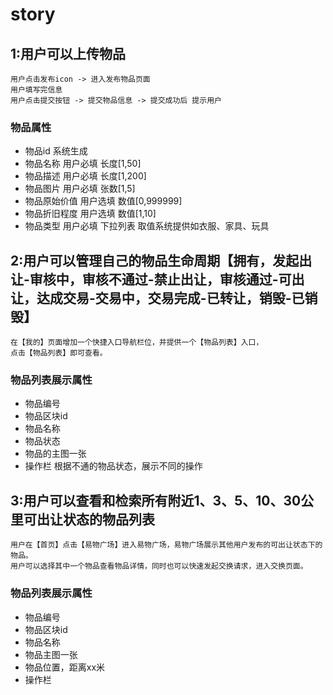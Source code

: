 # story

## 1:用户可以上传物品

```text
用户点击发布icon -> 进入发布物品页面 
用户填写完信息 
用户点击提交按钮 -> 提交物品信息 -> 提交成功后 提示用户
```

### 物品属性

- 物品id 系统生成
- 物品名称 用户必填 长度[1,50]
- 物品描述 用户必填 长度[1,200]
- 物品图片 用户必填 张数[1,5]
- 物品原始价值 用户选填 数值[0,999999]
- 物品折旧程度 用户选填 数值[1,10]
- 物品类型 用户必填 下拉列表 取值系统提供如衣服、家具、玩具

## 2:用户可以管理自己的物品生命周期【拥有，发起出让-审核中，审核不通过-禁止出让，审核通过-可出让，达成交易-交易中，交易完成-已转让，销毁-已销毁】

```text
在【我的】页面增加一个快捷入口导航栏位，并提供一个【物品列表】入口，
点击【物品列表】即可查看。
```

### 物品列表展示属性

- 物品编号
- 物品区块id
- 物品名称
- 物品状态
- 物品的主图一张
- 操作栏 根据不通的物品状态，展示不同的操作

## 3:用户可以查看和检索所有附近1、3、5、10、30公里可出让状态的物品列表

```text
用户在【首页】点击【易物广场】进入易物广场，易物广场展示其他用户发布的可出让状态下的物品。
用户可以选择其中一个物品查看物品详情，同时也可以快速发起交换请求，进入交换页面。
```

### 物品列表展示属性

- 物品编号
- 物品区块id
- 物品名称
- 物品主图一张
- 物品位置，距离xx米
- 操作栏
